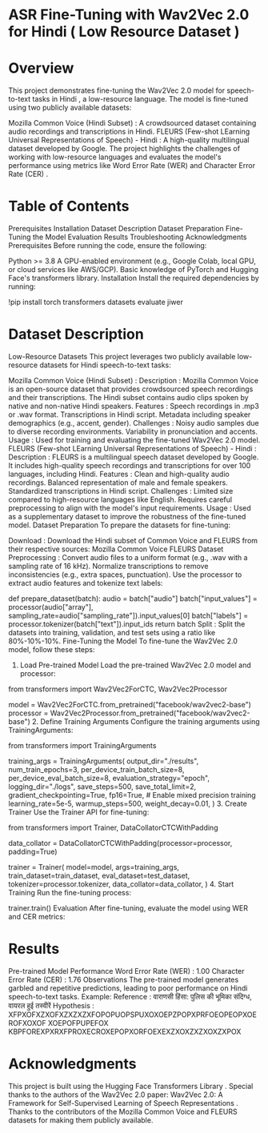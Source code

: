 # ASR Fine-Tuning with Wav2Vec 2.0 for Hindi ( Low Resource Dataset )
# Overview
This project demonstrates fine-tuning the Wav2Vec 2.0 model for speech-to-text tasks in Hindi , a low-resource language. The model is fine-tuned using two publicly available datasets:

Mozilla Common Voice (Hindi Subset) : A crowdsourced dataset containing audio recordings and transcriptions in Hindi.
FLEURS (Few-shot LEarning Universal Representations of Speech) - Hindi : A high-quality multilingual dataset developed by Google.
The project highlights the challenges of working with low-resource languages and evaluates the model's performance using metrics like Word Error Rate (WER) and Character Error Rate (CER) .

# Table of Contents
Prerequisites
Installation
Dataset Description
Dataset Preparation
Fine-Tuning the Model
Evaluation
Results
Troubleshooting
Acknowledgments
Prerequisites
Before running the code, ensure the following:

Python >= 3.8
A GPU-enabled environment (e.g., Google Colab, local GPU, or cloud services like AWS/GCP).
Basic knowledge of PyTorch and Hugging Face's transformers library.
Installation
Install the required dependencies by running:

!pip install torch transformers datasets evaluate jiwer

# Dataset Description
Low-Resource Datasets
This project leverages two publicly available low-resource datasets for Hindi speech-to-text tasks:

Mozilla Common Voice (Hindi Subset) :
Description : Mozilla Common Voice is an open-source dataset that provides crowdsourced speech recordings and their transcriptions. The Hindi subset contains audio clips spoken by native and non-native Hindi speakers.
Features :
Speech recordings in .mp3 or .wav format.
Transcriptions in Hindi script.
Metadata including speaker demographics (e.g., accent, gender).
Challenges :
Noisy audio samples due to diverse recording environments.
Variability in pronunciation and accents.
Usage : Used for training and evaluating the fine-tuned Wav2Vec 2.0 model.
FLEURS (Few-shot LEarning Universal Representations of Speech) - Hindi :
Description : FLEURS is a multilingual speech dataset developed by Google. It includes high-quality speech recordings and transcriptions for over 100 languages, including Hindi.
Features :
Clean and high-quality audio recordings.
Balanced representation of male and female speakers.
Standardized transcriptions in Hindi script.
Challenges :
Limited size compared to high-resource languages like English.
Requires careful preprocessing to align with the model's input requirements.
Usage : Used as a supplementary dataset to improve the robustness of the fine-tuned model.
Dataset Preparation
To prepare the datasets for fine-tuning:

Download :
Download the Hindi subset of Common Voice and FLEURS from their respective sources:
Mozilla Common Voice
FLEURS Dataset
Preprocessing :
Convert audio files to a uniform format (e.g., .wav with a sampling rate of 16 kHz).
Normalize transcriptions to remove inconsistencies (e.g., extra spaces, punctuation).
Use the processor to extract audio features and tokenize text labels:

def prepare_dataset(batch):
    audio = batch["audio"]
    batch["input_values"] = processor(audio["array"], sampling_rate=audio["sampling_rate"]).input_values[0]
    batch["labels"] = processor.tokenizer(batch["text"]).input_ids
    return batch
Split :
Split the datasets into training, validation, and test sets using a ratio like 80%-10%-10%.
Fine-Tuning the Model
To fine-tune the Wav2Vec 2.0 model, follow these steps:

1. Load Pre-trained Model
Load the pre-trained Wav2Vec 2.0 model and processor:

from transformers import Wav2Vec2ForCTC, Wav2Vec2Processor

model = Wav2Vec2ForCTC.from_pretrained("facebook/wav2vec2-base")
processor = Wav2Vec2Processor.from_pretrained("facebook/wav2vec2-base")
2. Define Training Arguments
Configure the training arguments using TrainingArguments:

from transformers import TrainingArguments

training_args = TrainingArguments(
    output_dir="./results",
    num_train_epochs=3,
    per_device_train_batch_size=8,
    per_device_eval_batch_size=8,
    evaluation_strategy="epoch",
    logging_dir="./logs",
    save_steps=500,
    save_total_limit=2,
    gradient_checkpointing=True,
    fp16=True,  # Enable mixed precision training
    learning_rate=5e-5,
    warmup_steps=500,
    weight_decay=0.01,
)
3. Create Trainer
Use the Trainer API for fine-tuning:

from transformers import Trainer, DataCollatorCTCWithPadding

data_collator = DataCollatorCTCWithPadding(processor=processor, padding=True)

trainer = Trainer(
    model=model,
    args=training_args,
    train_dataset=train_dataset,
    eval_dataset=test_dataset,
    tokenizer=processor.tokenizer,
    data_collator=data_collator,
)
4. Start Training
Run the fine-tuning process:

trainer.train()
Evaluation
After fine-tuning, evaluate the model using WER and CER metrics:

# Results
Pre-trained Model Performance
Word Error Rate (WER) : 1.00
Character Error Rate (CER) : 1.76
Observations
The pre-trained model generates garbled and repetitive predictions, leading to poor performance on Hindi speech-to-text tasks.
Example:
Reference : वाराणसी हिंसा: पुलिस की भूमिका संदिग्ध, वायरल हुई तस्वीरें
Hypothesis : XFPXOFXZXOFXZXZXZXFOPOPUOPSPUXOXOEPZPOPXPRFOEOPEOPXOEROFXOXOF XOEPOFPUPEFOX KBPFOREXPXRXFPROXECROXEPOPXORFOEXEXZXOXZXZXOXZXPOX


# Acknowledgments
This project is built using the Hugging Face Transformers Library .
Special thanks to the authors of the Wav2Vec 2.0 paper: Wav2Vec 2.0: A Framework for Self-Supervised Learning of Speech Representations .
Thanks to the contributors of the Mozilla Common Voice and FLEURS datasets for making them publicly available.





